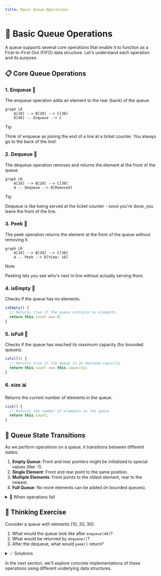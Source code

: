 ```yaml
---
title: Basic Queue Operations
---
```


# 🔄 Basic Queue Operations

A queue supports several core operations that enable it to function as a First-In-First-Out (FIFO) data structure. Let's understand each operation and its purpose.

## 📋 Core Queue Operations

### 1. **Enqueue** 🔼

The enqueue operation adds an element to the rear (back) of the queue.

```mermaid
graph LR
    A[10] --> B[20] --> C[30]
    D[40] -. Enqueue .-> C
```

> [!TIP]
> Think of enqueue as joining the end of a line at a ticket counter. You always go to the back of the line!

### 2. **Dequeue** 🔽

The dequeue operation removes and returns the element at the front of the queue.

```mermaid
graph LR
    A[10] --> B[20] --> C[30]
    A -. Dequeue .-> D[Removed]
```

> [!TIP]
> Dequeue is like being served at the ticket counter - once you're done, you leave the front of the line.

### 3. **Peek** 👀

The peek operation returns the element at the front of the queue without removing it.

```mermaid
graph LR
    A[10] --> B[20] --> C[30]
    A -. Peek .-> D[View: 10]
```

> [!NOTE]
> Peeking lets you see who's next in line without actually serving them.

### 4. **isEmpty** 🤔

Checks if the queue has no elements.

```js
isEmpty() {
  // Returns true if the queue contains no elements
  return this.count === 0;
}
```

### 5. **isFull** 📏

Checks if the queue has reached its maximum capacity (for bounded queues).

```js
isFull() {
  // Returns true if the queue is at maximum capacity
  return this.count === this.capacity;
}
```

### 6. **size** 📊

Returns the current number of elements in the queue.

```js
size() {
  // Returns the number of elements in the queue
  return this.count;
}
```

## 🚦 Queue State Transitions

As we perform operations on a queue, it transitions between different states:

1. **Empty Queue**: Front and rear pointers might be initialized to special values (like -1).
2. **Single Element**: Front and rear point to the same position.
3. **Multiple Elements**: Front points to the oldest element, rear to the newest.
4. **Full Queue**: No more elements can be added (in bounded queues).

<details>
<summary>🧐 When operations fail</summary>

- **Enqueue fails** when the queue is full (Queue Overflow)
- **Dequeue and Peek fail** when the queue is empty (Queue Underflow)

Good implementations should handle these edge cases gracefully!
</details>

## 🤔 Thinking Exercise

Consider a queue with elements [10, 20, 30]:

1. What would the queue look like after `enqueue(40)`?
2. What would be returned by `dequeue()`?
3. After the dequeue, what would `peek()` return?

<details>
<summary>✅ Solutions</summary>

1. After `enqueue(40)`: [10, 20, 30, 40]
2. `dequeue()` would return 10
3. After dequeue, `peek()` would return 20
</details>

In the next section, we'll explore concrete implementations of these operations using different underlying data structures. 